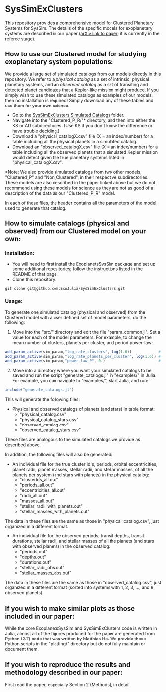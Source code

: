 # SysSimExClusters

This repository provides a comprehensive model for Clustered Planetary Systems for SysSim. The details of the specific models for exoplanetary systems are described in our paper ([arXiv link to paper](https://arxiv.org/abs/1907.07773); it is currently in the referee stage).



## How to use our Clustered model for studying exoplanetary system populations:

We provide a large set of simulated catalogs from our models directly in this repository. We refer to a *physical catalog* as a set of intrinsic, physical planetary systems, and an *observed catalog* as a set of transiting and detected planet candidates that a Kepler-like mission might produce. If you simply wish to use these simulated catalogs as examples of our models, then no installation is required! Simply download any of these tables and use them for your own science.
* Go to the [SysSimExClusters Simulated Catalogs](https://psu.box.com/s/v09s9fhbmyele911drej29apijlxsbp3) folder.
* Navigate into the "Clustered_P_R/"\* directory, and then into either the KS or AD subdirectories. (Use KS if you don't know the difference or have trouble deciding.) 
* Download a "physical_catalogX.csv" file (X = an index/number) for a table including all the physical planets in a simulated catalog.
* Download an "observed_catalogX.csv" file (X = an index/number) for a table including all the observed planets that a simulated Kepler mission would detect given the true planetary systems listed in "physical_catalogX.csv".

\*Note: We also provide simulated catalogs from two other models, "Clustered_P" and "Non_Clustered", in their respective subdirectories. These models are also described in the paper linked above but we do not recommend using these models for science as they are not as good of a description of the data as our "Clustered_P_R" model.

In each of these files, the header contains all the parameters of the model used to generate that catalog.



## How to simulate catalogs (physical and observed) from our Clustered model on your own:

### Installation:

* You will need to first install the [ExoplanetsSysSim](https://github.com/ExoJulia/ExoplanetsSysSim.jl) package and set up some additional repositories; follow the instructions listed in the README of that page.
* Clone this repository.
```
git clone git@github.com:ExoJulia/SysSimExClusters.git
```

### Usage:

To generate one simulated catalog (physical and observed) from the Clustered model with a user defined set of model parameters, do the following:
1. Move into the "src/" directory and edit the file "param_common.jl". Set a value for each of the model parameters. For example, to change the mean number of clusters, planets per cluster, and period power-law:
```julia
add_param_active(sim_param,"log_rate_clusters", log(1.6))            # Set the (log) mean number of clusters
add_param_active(sim_param,"log_rate_planets_per_cluster", log(1.6)) # Set the (log) mean number of planets per cluster
add_param_active(sim_param,"power_law_P", 0.)                        # Set the period power-law index (-1 = flat in log-period)
```
2. Move into a directory where you want your simulated catalogs to be saved and run the script "generate_catalogs.jl" in "examples/" in Julia. For example, you can navigate to "examples/", start Julia, and run:
```julia
include("generate_catalogs.jl")
```
This will generate the following files:
* Physical and observed catalogs of planets (and stars) in table format:
  * "physical_catalog.csv"
  * "physical_catalog_stars.csv"
  * "observed_catalog.csv"
  * "observed_catalog_stars.csv"

These files are analogous to the simulated catalogs we provide as described above.

In addition, the following files will also be generated:
* An individual file for the true cluster id's, periods, orbital eccentricities, planet radii, planet masses, stellar radii, and stellar masses, of all the planets per system (and stars with planets) in the physical catalog:
  * "clusterids_all.out"
  * "periods_all.out"
  * "eccentricities_all.out"
  * "radii_all.out"
  * "masses_all.out"
  * "stellar_radii_with_planets.out"
  * "stellar_masses_with_planets.out"

The data in these files are the same as those in "physical_catalog.csv", just organized in a different format.
* An individual file for the observed periods, transit depths, transit durations, stellar radii, and stellar masses of all the planets (and stars with observed planets) in the observed catalog:
  * "periods.out"
  * "depths.out"
  * "durations.out"
  * "stellar_radii_obs.out"
  * "stellar_masses_obs.out"

The data in these files are the same as those in "observed_catalog.csv", just organized in a different format (sorted into systems with 1, 2, 3, ..., and 8 observed planets).



## If you wish to make similar plots as those included in our paper:

While the core ExoplanetsSysSim and SysSimExClusters code is written in Julia, almost all of the figures produced for the paper are generated from Python (2.7) code that was written by Matthias He. We provide these Python scripts in the "plotting/" directory but do not fully maintain or document them.



## If you wish to reproduce the results and methodology described in our paper:

First read the paper, especially Section 2 (Methods), in detail.
